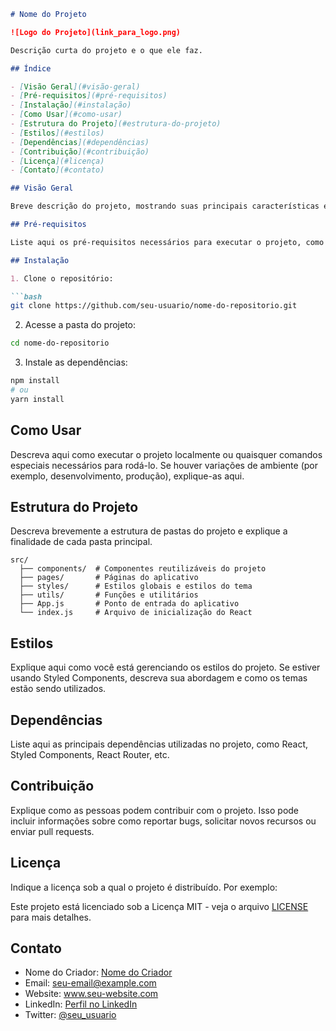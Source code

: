 
```markdown
# Nome do Projeto

![Logo do Projeto](link_para_logo.png)

Descrição curta do projeto e o que ele faz.

## Índice

- [Visão Geral](#visão-geral)
- [Pré-requisitos](#pré-requisitos)
- [Instalação](#instalação)
- [Como Usar](#como-usar)
- [Estrutura do Projeto](#estrutura-do-projeto)
- [Estilos](#estilos)
- [Dependências](#dependências)
- [Contribuição](#contribuição)
- [Licença](#licença)
- [Contato](#contato)

## Visão Geral

Breve descrição do projeto, mostrando suas principais características e funcionalidades.

## Pré-requisitos

Liste aqui os pré-requisitos necessários para executar o projeto, como Node.js, Yarn ou NPM.

## Instalação

1. Clone o repositório:

```bash
git clone https://github.com/seu-usuario/nome-do-repositorio.git
```

2. Acesse a pasta do projeto:

```bash
cd nome-do-repositorio
```

3. Instale as dependências:

```bash
npm install
# ou
yarn install
```

## Como Usar

Descreva aqui como executar o projeto localmente ou quaisquer comandos especiais necessários para rodá-lo. Se houver variações de ambiente (por exemplo, desenvolvimento, produção), explique-as aqui.

## Estrutura do Projeto

Descreva brevemente a estrutura de pastas do projeto e explique a finalidade de cada pasta principal.

```
src/
  ├── components/  # Componentes reutilizáveis do projeto
  ├── pages/       # Páginas do aplicativo
  ├── styles/      # Estilos globais e estilos do tema
  ├── utils/       # Funções e utilitários
  ├── App.js       # Ponto de entrada do aplicativo
  └── index.js     # Arquivo de inicialização do React
```

## Estilos

Explique aqui como você está gerenciando os estilos do projeto. Se estiver usando Styled Components, descreva sua abordagem e como os temas estão sendo utilizados.

## Dependências

Liste aqui as principais dependências utilizadas no projeto, como React, Styled Components, React Router, etc.

## Contribuição

Explique como as pessoas podem contribuir com o projeto. Isso pode incluir informações sobre como reportar bugs, solicitar novos recursos ou enviar pull requests.

## Licença

Indique a licença sob a qual o projeto é distribuído. Por exemplo:

Este projeto está licenciado sob a Licença MIT - veja o arquivo [LICENSE](LICENSE) para mais detalhes.

## Contato

- Nome do Criador: [Nome do Criador](link_perfil_github)
- Email: seu-email@example.com
- Website: www.seu-website.com
- LinkedIn: [Perfil no LinkedIn](link_perfil_linkedin)
- Twitter: [@seu_usuario](https://twitter.com/seu_usuario)
```

